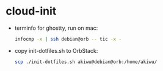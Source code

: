 # cloud-init

* terminfo for ghostty, run on mac:

  ```bash
  infocmp -x | ssh debian@orb -- tic -x -
  ```

* copy init-dotfiles.sh to OrbStack:

  ```bash
  scp ./init-dotfiles.sh akiwu@debian@orb:/home/akiwu/
  ```
